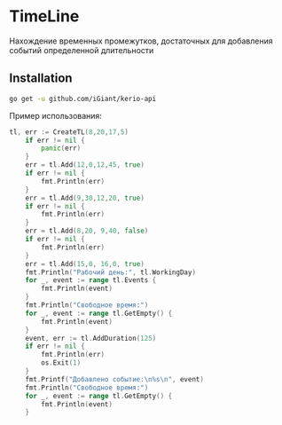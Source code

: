 # TimeLine
Нахождение временных промежутков, достаточных для добавления событий определенной длительности
## Installation
```sh
go get -u github.com/iGiant/kerio-api
```

Пример использования:
```go
tl, err := CreateTL(8,20,17,5)
	if err != nil {
		panic(err)
	}
	err = tl.Add(12,0,12,45, true)
	if err != nil {
		fmt.Println(err)
	}
	err = tl.Add(9,30,12,20, true)
	if err != nil {
		fmt.Println(err)
	}
	err = tl.Add(8,20, 9,40, false)
	if err != nil {
		fmt.Println(err)
	}
	err = tl.Add(15,0, 16,0, true)
	fmt.Println("Рабочий день:", tl.WorkingDay)
	for _, event := range tl.Events {
		fmt.Println(event)
	}
	fmt.Println("Свободное время:")
	for _, event := range tl.GetEmpty() {
		fmt.Println(event)
	}
	event, err := tl.AddDuration(125)
	if err != nil {
		fmt.Println(err)
		os.Exit(1)
	}
	fmt.Printf("Добавлено событие:\n%s\n", event)
	fmt.Println("Свободное время:")
	for _, event := range tl.GetEmpty() {
		fmt.Println(event)
	}
  ```
